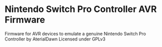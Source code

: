 # Nintendo Switch Pro Controller AVR Firmware
Firmware for AVR devices to emulate a genuine Nintendo Switch Pro Controller by AterialDawn
Licensed under GPLv3